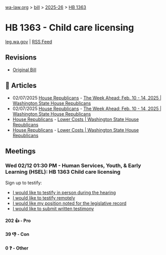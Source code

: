 [wa-law.org](/) > [bill](/bill/) > [2025-26](/bill/2025-26/) > [HB 1363](/bill/2025-26/hb/1363/)

# HB 1363 - Child care licensing
[leg.wa.gov](https://app.leg.wa.gov/billsummary?BillNumber=1363&Year=2025&Initiative=false) | [RSS Feed](./rss.xml)

## Revisions
* [Original Bill](1/)

## 📰 Articles
* 02/07/2025 [House Republicans](/org/house_republicans/) - [The Week Ahead: Feb. 10 - 14, 2025 | Washington State House Republicans](http://houserepublicans.wa.gov/week/the-week-ahead-feb-10-14-2025/#:~:text=HB%201363)
* 02/07/2025 [House Republicans](/org/house_republicans/) - [The Week Ahead: Feb. 10 - 14, 2025 | Washington State House Republicans](https://houserepublicans.wa.gov/week/the-week-ahead-feb-10-14-2025/#:~:text=HB%201363)
* [House Republicans](/org/house_republicans/) - [Lower Costs | Washington State House Republicans](http://houserepublicans.wa.gov/our-priorities/lower-costs/#:~:text=House%20Bill%201363)
* [House Republicans](/org/house_republicans/) - [Lower Costs | Washington State House Republicans](https://houserepublicans.wa.gov/our-priorities/lower-costs/#:~:text=House%20Bill%201363)

## Meetings
### Wed 02/12 01:30 PM - Human Services, Youth, & Early Learning (HSEL): HB 1363 Child care licensing
Sign up to testify:
* [I would like to testify in person during the hearing](https://app.leg.wa.gov/csi/Testifier/Add?chamber=House&mId=32763&aId=163241&caId=25577&tId=1)
* [I would like to testify remotely](https://app.leg.wa.gov/csi/Testifier/Add?chamber=House&mId=32763&aId=163241&caId=25577&tId=2)
* [I would like my position noted for the legislative record](https://app.leg.wa.gov/csi/Testifier/Add?chamber=House&mId=32763&aId=163241&caId=25577&tId=3)
* [I would like to submit written testimony](https://app.leg.wa.gov/csi/Testifier/Add?chamber=House&mId=32763&aId=163241&caId=25577&tId=4)

#### 202 👍 - Pro

#### 39 👎 - Con

#### 0 ❓ - Other
